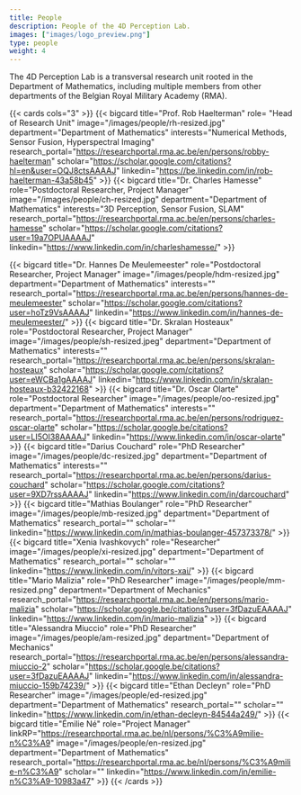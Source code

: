 ```yaml
---
title: People
description: People of the 4D Perception Lab.
images: ["images/logo_preview.png"]
type: people
weight: 4
---
```


The 4D Perception Lab is a transversal research unit rooted in the Department of Mathematics, including multiple members from other departments of the Belgian Royal Military Academy (RMA).



{{< cards cols="3"  >}}
  {{< bigcard title="Prof. Rob Haelterman" 
      role= "Head of Research Unit"
      image="/images/people/rh-resized.jpg" 
      department="Department of Mathematics"
      interests="Numerical Methods, Sensor Fusion, Hyperspectral Imaging"
      research_portal="https://researchportal.rma.ac.be/en/persons/robby-haelterman"
      scholar="https://scholar.google.com/citations?hl=en&user=OQJ8ctsAAAAJ"
      linkedin="https://be.linkedin.com/in/rob-haelterman-43a58b45"
      >}}
  {{< bigcard 
      title="Dr. Charles Hamesse" 
      role="Postdoctoral Researcher, Project Manager"
      image="/images/people/ch-resized.jpg" 
      department="Department of Mathematics"
      interests="3D Perception, Sensor Fusion, SLAM"
      research_portal="https://researchportal.rma.ac.be/en/persons/charles-hamesse"
      scholar="https://scholar.google.com/citations?user=19a7OPUAAAAJ"
      linkedin="https://www.linkedin.com/in/charleshamesse/"
      >}}

{{< bigcard 
      title="Dr. Hannes De Meulemeester" 
      role="Postdoctoral Researcher, Project Manager"
      image="/images/people/hdm-resized.jpg"
      department="Department of Mathematics"
      interests=""
      research_portal="https://researchportal.rma.ac.be/en/persons/hannes-de-meulemeester"
      scholar="https://scholar.google.com/citations?user=hoTz9VsAAAAJ"
      linkedin="https://www.linkedin.com/in/hannes-de-meulemeester/"
      >}}
{{< bigcard 
      title="Dr. Skralan Hosteaux" 
      role="Postdoctoral Researcher, Project Manager"
      image="/images/people/sh-resized.jpeg"
      department="Department of Mathematics"
      interests=""
      research_portal="https://researchportal.rma.ac.be/en/persons/skralan-hosteaux"
      scholar="https://scholar.google.com/citations?user=eWCBa1gAAAAJ"
      linkedin="https://www.linkedin.com/in/skralan-hosteaux-b32422168"
      >}}
{{< bigcard 
      title="Dr. Oscar Olarte" 
      role="Postdoctoral Researcher"
      image="/images/people/oo-resized.jpg"
      department="Department of Mathematics"
      interests=""
      research_portal="https://researchportal.rma.ac.be/en/persons/rodriguez-oscar-olarte"
      scholar="https://scholar.google.be/citations?user=LI5Ol38AAAAJ"
      linkedin="https://www.linkedin.com/in/oscar-olarte"
      >}}
  {{< bigcard 
      title="Darius Couchard" 
      role="PhD Researcher"
      image="/images/people/dc-resized.jpg"
      department="Department of Mathematics"
      interests=""
      research_portal="https://researchportal.rma.ac.be/en/persons/darius-couchard"
      scholar="https://scholar.google.com/citations?user=9XD7rssAAAAJ"
      linkedin="https://www.linkedin.com/in/darcouchard"
      >}}
{{< bigcard 
      title="Mathias Boulanger"
      role="PhD Researcher" 
      image="/images/people/mb-resized.jpg"
      department="Department of Mathematics"
      research_portal=""
      scholar=""
      linkedin="https://www.linkedin.com/in/mathias-boulanger-457373378/"
      >}}
{{< bigcard 
      title="Xenia Ivashkovych"
      role="Researcher" 
      image="/images/people/xi-resized.jpg"
      department="Department of Mathematics"
      research_portal=""
      scholar=""
      linkedin="https://www.linkedin.com/in/vitors-xai/"
      >}}
  {{< bigcard 
      title="Mario Malizia" 
      role="PhD Researcher"
      image="/images/people/mm-resized.png"
      department="Department of Mechanics"
      research_portal="https://researchportal.rma.ac.be/en/persons/mario-malizia"
      scholar="https://scholar.google.be/citations?user=3fDazuEAAAAJ"
      linkedin="https://www.linkedin.com/in/mario-malizia"
      >}}
  {{< bigcard 
      title="Alessandra Miuccio" 
      role="PhD Researcher" 
      image="/images/people/am-resized.jpg"
      department="Department of Mechanics"
      research_portal="https://researchportal.rma.ac.be/en/persons/alessandra-miuccio-2"
      scholar="https://scholar.google.be/citations?user=3fDazuEAAAAJ"
      linkedin="https://www.linkedin.com/in/alessandra-miuccio-159b74239/"
      >}}
{{< bigcard 
      title="Ethan Decleyn"
      role="PhD Researcher" 
      image="/images/people/ed-resized.jpg"
      department="Department of Mathematics"
      research_portal=""
      scholar=""
      linkedin="https://www.linkedin.com/in/ethan-decleyn-84544a249/"
      >}}
{{< bigcard 
      title="Émilie Né"
      role="Project Manager"
      linkRP="https://researchportal.rma.ac.be/nl/persons/%C3%A9milie-n%C3%A9"
      image="/images/people/en-resized.jpg"
      department="Department of Mathematics"
      research_portal="https://researchportal.rma.ac.be/nl/persons/%C3%A9milie-n%C3%A9"
      scholar=""
      linkedin="https://www.linkedin.com/in/emilie-n%C3%A9-10983a47"
      >}}
{{< /cards >}}



